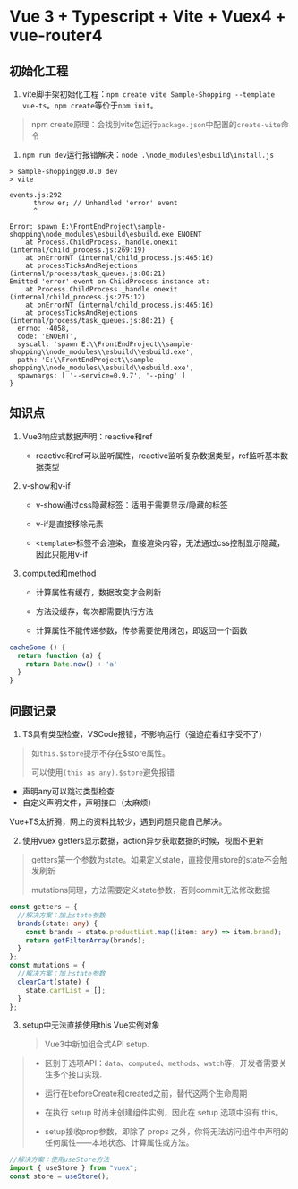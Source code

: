 # Vue 3 + Typescript + Vite + Vuex4 + vue-router4

## 初始化工程

1. vite脚手架初始化工程：`npm create vite Sample-Shopping --template vue-ts`。`npm create`等价于`npm init`。

> npm create原理：会找到vite包运行`package.json`中配置的`create-vite`命令

1. `npm run dev`运行报错解决：`node .\node_modules\esbuild\install.js`

```shell
> sample-shopping@0.0.0 dev
> vite

events.js:292
      throw er; // Unhandled 'error' event
      ^

Error: spawn E:\FrontEndProject\sample-shopping\node_modules\esbuild\esbuild.exe ENOENT
    at Process.ChildProcess._handle.onexit (internal/child_process.js:269:19)
    at onErrorNT (internal/child_process.js:465:16)
    at processTicksAndRejections (internal/process/task_queues.js:80:21)
Emitted 'error' event on ChildProcess instance at:
    at Process.ChildProcess._handle.onexit (internal/child_process.js:275:12)
    at onErrorNT (internal/child_process.js:465:16)
    at processTicksAndRejections (internal/process/task_queues.js:80:21) {
  errno: -4058,
  code: 'ENOENT',
  syscall: 'spawn E:\\FrontEndProject\\sample-shopping\\node_modules\\esbuild\\esbuild.exe',
  path: 'E:\\FrontEndProject\\sample-shopping\\node_modules\\esbuild\\esbuild.exe',
  spawnargs: [ '--service=0.9.7', '--ping' ]
}
```
## 知识点

1. Vue3响应式数据声明：reactive和ref
   * reactive和ref可以监听属性，reactive监听复杂数据类型，ref监听基本数据类型


2. v-show和v-if

   * v-show通过css隐藏标签：适用于需要显示/隐藏的标签

   * v-if是直接移除元素

   * `<template>`标签不会渲染，直接渲染内容，无法通过css控制显示隐藏，因此只能用v-if


3. computed和method

   * 计算属性有缓存，数据改变才会刷新

   * 方法没缓存，每次都需要执行方法

   * 计算属性不能传递参数，传参需要使用闭包，即返回一个函数


```typescript
cacheSome () {
  return function (a) {
    return Date.now() + 'a'
  }
}
```

## 问题记录

1. TS具有类型检查，VSCode报错，不影响运行（强迫症看红字受不了）

> 如`this.$store`提示不存在$store属性。
>
> 可以使用`(this as any).$store`避免报错

* 声明any可以跳过类型检查
* 自定义声明文件，声明接口（太麻烦）

Vue+TS太折腾，网上的资料比较少，遇到问题只能自己解决。

2. 使用vuex getters显示数据，action异步获取数据的时候，视图不更新

> getters第一个参数为state。如果定义state，直接使用store的state不会触发刷新
>
> mutations同理，方法需要定义state参数，否则commit无法修改数据

```typescript
const getters = {
  //解决方案：加上state参数
  brands(state: any) {
    const brands = state.productList.map((item: any) => item.brand);
    return getFilterArray(brands);
  }
};
const mutations = {
  //解决方案：加上state参数
  clearCart(state) {
    state.cartList = [];
  }
};
```

3. setup中无法直接使用this Vue实例对象

   > Vue3中新加组合式API setup.
>
   > * 区别于选项API：`data`、`computed`、`methods`、`watch`等，开发者需要关注多个接口实现.
   >
   > * 运行在beforeCreate和created之前，替代这两个生命周期
   > * 在执行 setup 时尚未创建组件实例，因此在 setup 选项中没有 this。
   > * setup接收prop参数，即除了 props 之外，你将无法访问组件中声明的任何属性——本地状态、计算属性或方法。

   ```typescript
   //解决方案：使用useStore方法
   import { useStore } from "vuex";
   const store = useStore();
   ```

​     
